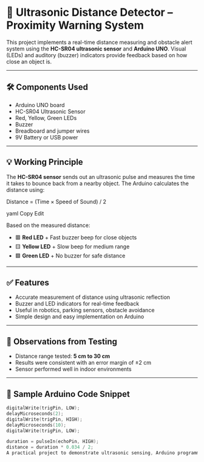 # 📏 Ultrasonic Distance Detector – Proximity Warning System

This project implements a real-time distance measuring and obstacle alert system using the **HC-SR04 ultrasonic sensor** and **Arduino UNO**. Visual (LEDs) and auditory (buzzer) indicators provide feedback based on how close an object is.

---

## 🛠 Components Used

- Arduino UNO board  
- HC-SR04 Ultrasonic Sensor  
- Red, Yellow, Green LEDs  
- Buzzer  
- Breadboard and jumper wires  
- 9V Battery or USB power

---

## 💡 Working Principle

The **HC-SR04 sensor** sends out an ultrasonic pulse and measures the time it takes to bounce back from a nearby object. The Arduino calculates the distance using:

Distance = (Time × Speed of Sound) / 2

yaml
Copy
Edit

Based on the measured distance:
- 🟥 **Red LED** + Fast buzzer beep for close objects
- 🟨 **Yellow LED** + Slow beep for medium range
- 🟩 **Green LED** + No buzzer for safe distance

---

## ✅ Features

- Accurate measurement of distance using ultrasonic reflection  
- Buzzer and LED indicators for real-time feedback  
- Useful in robotics, parking sensors, obstacle avoidance  
- Simple design and easy implementation on Arduino

---

## 📐 Observations from Testing

- Distance range tested: **5 cm to 30 cm**
- Results were consistent with an error margin of ±2 cm
- Sensor performed well in indoor environments

---

## 🔧 Sample Arduino Code Snippet

```cpp
digitalWrite(trigPin, LOW);
delayMicroseconds(2);
digitalWrite(trigPin, HIGH);
delayMicroseconds(10);
digitalWrite(trigPin, LOW);

duration = pulseIn(echoPin, HIGH);
distance = duration * 0.034 / 2;
A practical project to demonstrate ultrasonic sensing, Arduino programming, and simple embedded control logic. Ideal for students and beginners in IoT/robotics.
